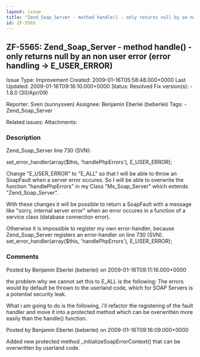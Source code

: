```yaml
---
layout: issue
title: "Zend_Soap_Server - method handle() - only returns null by an non user error (error handling -&gt; E_USER_ERROR)"
id: ZF-5565
---
```


ZF-5565: Zend\_Soap\_Server - method handle() - only returns null by an non user error (error handling -> E\_USER\_ERROR)
-------------------------------------------------------------------------------------------------------------------------

 Issue Type: Improvement Created: 2009-01-16T05:58:48.000+0000 Last Updated: 2009-01-16T09:16:10.000+0000 Status: Resolved Fix version(s): - 1.8.0 (30/Apr/09)
 
 Reporter:  Sven (sunnysven)  Assignee:  Benjamin Eberlei (beberlei)  Tags: - Zend\_Soap\_Server
 
 Related issues: 
 Attachments: 
### Description

Zend\_Soap\_Server line 730 (SVN):

set\_error\_handler(array($this, 'handlePhpErrors'), E\_USER\_ERROR);

Change "E\_USER\_ERROR" to "E\_ALL" so that I will be able to throw an SoapFault when a server error occures. So I will be able to overwrite the function "handlePhpErrors" in my Class "Ms\_Soap\_Server" which extends "Zend\_Soap\_Server".

With these changes it will be possible to return a SoapFault with a message like "sorry, internal server error" when an error occures in a function of a service class (database connection error).

Otherwise it is impossible to register my own error-handler, because Zend\_Soap\_Server registers an error-handler on line 730 (SVN). set\_error\_handler(array($this, 'handlePhpErrors'), E\_USER\_ERROR);

 

 

### Comments

Posted by Benjamin Eberlei (beberlei) on 2009-01-16T09:11:16.000+0000

the problem why we cannot set this to E\_ALL is the following: The errors would by default be thrown to the userland code, which for SOAP Servers is a potential security leak.

What i am going to do is the following, i'll refactor the registering of the fault handler and move it into a protected method which can be overwritten more easily than the handle() function.

 

 

Posted by Benjamin Eberlei (beberlei) on 2009-01-16T09:16:09.000+0000

Added new protected method \_initializeSoapErrorContext() that can be overwritten by userland code.

 

 